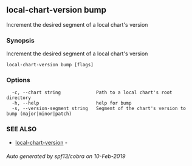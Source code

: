 ## local-chart-version bump

Increment the desired segment of a local chart's version

### Synopsis

Increment the desired segment of a local chart's version

```
local-chart-version bump [flags]
```

### Options

```
  -c, --chart string             Path to a local chart's root directory
  -h, --help                     help for bump
  -s, --version-segment string   Segment of the chart's version to bump (major|minor|patch)
```

### SEE ALSO

* [local-chart-version](local-chart-version.md)	 - 

###### Auto generated by spf13/cobra on 10-Feb-2019
